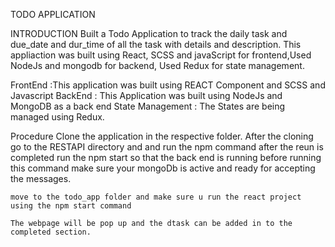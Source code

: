 TODO APPLICATION

INTRODUCTION
	Built a Todo Application to track the daily task and due_date and dur_time of all the task with details and description. This appliaction was built  using React, SCSS and javaScript for frontend,Used NodeJs and mongodb for backend, Used Redux for state management.

FrontEnd :This application was built using REACT Component and SCSS and Javascript
BackEnd : This Application was built using NodeJs and MongoDB as a back end
State Management : The States are being managed using Redux.

Procedure
	Clone the application in the respective folder. After the cloning go to the RESTAPI directory and and run the npm command after the reun is completed run the npm start so that the back end is running before running this command make sure your mongoDb is active and ready for accepting the messages.

	move to the todo_app folder and make sure u run the react project using the npm start command

	The webpage will be pop up and the dtask can be added in to the completed section.
